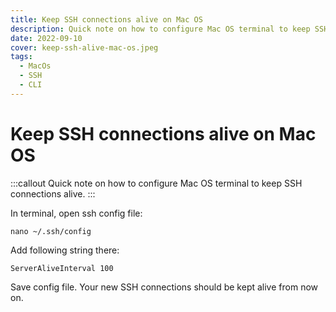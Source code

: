 ```yaml
---
title: Keep SSH connections alive on Mac OS
description: Quick note on how to configure Mac OS terminal to keep SSH connections alive.
date: 2022-09-10
cover: keep-ssh-alive-mac-os.jpeg
tags:
  - MacOs
  - SSH
  - CLI
---
```


# Keep SSH connections alive on Mac OS

:::callout
Quick note on how to configure Mac OS terminal to keep SSH connections alive.
:::

In terminal, open ssh config file:

```
nano ~/.ssh/config
```

Add following string there:

```
ServerAliveInterval 100
```

Save config file. Your new SSH connections should be kept alive from now on.